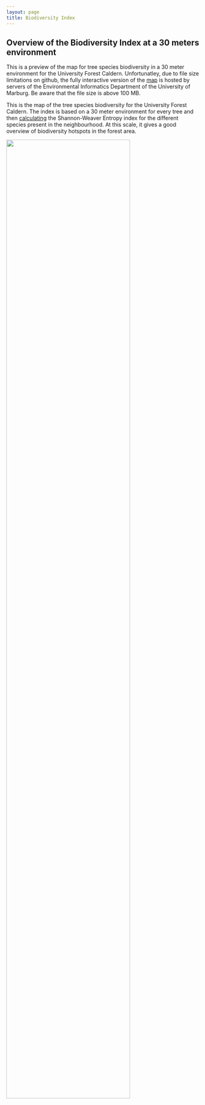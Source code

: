 ```yaml
---
layout: page
title: Biodiversity Index
---
```



Overview of the Biodiversity Index at a 30 meters environment
-------------------------------------------------------------

This is a preview of the map for tree species biodiversity in a 30 meter
environment for the University Forest Caldern. Unfortunatley, due to
file size limitations on github, the fully interactive version of the
[map](http://seminar.environmentalinformatics-marburg.de/Seminar_RS/biodiversity30.html)
is hosted by servers of the Environmental Informatics Department of the
University of Marburg. Be aware that the file size is above 100 MB.

This is the map of the tree species biodiversity for the University
Forest Caldern. The index is based on a 30 meter environment for every
tree and then
[calculating](https://github.com/goergen95/mof_caldern/blob/master/src/011_structure_values.R#L173)
the Shannon-Weaver Entropy index for the different species present in
the neighbourhood. At this scale, it gives a good overview of
biodiversity hotspots in the forest area.

<article>
 <a href="{{ 'http://seminar.environmentalinformatics-marburg.de/Seminar_RS/biodiversity30.html' | absolute_url }}" class="image"><image  src="biodiversity30_files/figure-markdown_strict/unnamed-chunk-1-1.png" alt="" width=" 80% " /></a>
</article>


